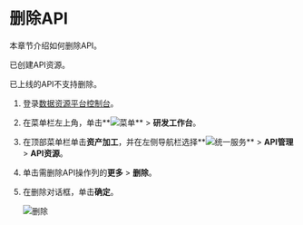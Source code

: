 # 删除API

本章节介绍如何删除API。

已创建API资源。

已上线的API不支持删除。

1.  登录[数据资源平台控制台](https://dataq.console.aliyun.com)。

2.  在菜单栏左上角，单击**![菜单](https://static-aliyun-doc.oss-accelerate.aliyuncs.com/assets/img/zh-CN/6504337061/p188771.png)** \> **研发工作台**。

3.  在顶部菜单栏单击**资产加工**，并在左侧导航栏选择**![统一服务](https://static-aliyun-doc.oss-accelerate.aliyuncs.com/assets/img/zh-CN/0702579161/p268584.png)** \> **API管理** \> **API资源**。

4.  单击需删除API操作列的**更多** \> **删除**。

5.  在删除对话框，单击**确定**。

    ![删除](https://static-aliyun-doc.oss-accelerate.aliyuncs.com/assets/img/zh-CN/1709169951/p140836.png)


